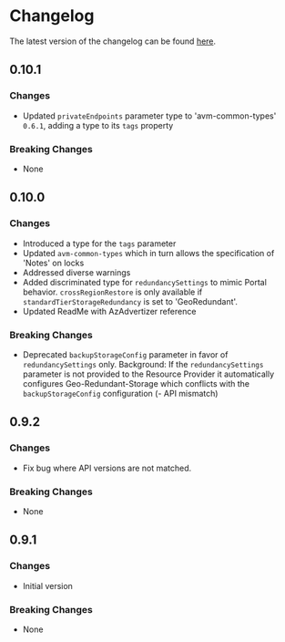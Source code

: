 # Changelog

The latest version of the changelog can be found [here](https://github.com/Azure/bicep-registry-modules/blob/main/avm/res/recovery-services/vault/CHANGELOG.md).

## 0.10.1

### Changes

- Updated `privateEndpoints` parameter type to 'avm-common-types' `0.6.1`, adding a type to its `tags` property

### Breaking Changes

- None

## 0.10.0

### Changes

- Introduced a type for the `tags` parameter
- Updated `avm-common-types` which in turn allows the specification of 'Notes' on locks
- Addressed diverse warnings
- Added discriminated type for `redundancySettings` to mimic Portal behavior. `crossRegionRestore` is only available if `standardTierStorageRedundancy` is set to 'GeoRedundant'.
- Updated ReadMe with AzAdvertizer reference

### Breaking Changes

- Deprecated `backupStorageConfig` parameter in favor of `redundancySettings` only.
  Background: If the `redundancySettings` parameter is not provided to the Resource Provider it automatically configures Geo-Redundant-Storage which conflicts with the `backupStorageConfig` configuration (- API mismatch)

## 0.9.2

### Changes

- Fix bug where API versions are not matched.

### Breaking Changes

- None

## 0.9.1

### Changes

- Initial version

### Breaking Changes

- None
